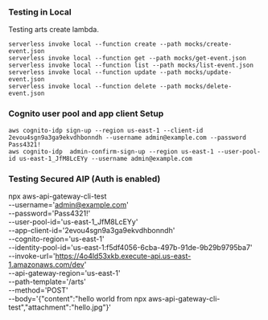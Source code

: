 ### Testing in Local

Testing arts create lambda.

```
serverless invoke local --function create --path mocks/create-event.json
serverless invoke local --function get --path mocks/get-event.json
serverless invoke local --function list --path mocks/list-event.json
serverless invoke local --function update --path mocks/update-event.json
serverless invoke local --function delete --path mocks/delete-event.json
```

### Cognito user pool and app client Setup

```
aws cognito-idp sign-up --region us-east-1 --client-id 2evou4sgn9a3ga9ekvdhbonndh --username admin@example.com --password Pass4321!
aws cognito-idp  admin-confirm-sign-up --region us-east-1 --user-pool-id us-east-1_JfM8LcEYy --username admin@example.com
```

### Testing Secured AIP (Auth is enabled)

npx aws-api-gateway-cli-test \
--username='admin@example.com' \
--password='Pass4321!' \
--user-pool-id='us-east-1_JfM8LcEYy' \
--app-client-id='2evou4sgn9a3ga9ekvdhbonndh' \
--cognito-region='us-east-1' \
--identity-pool-id='us-east-1:f5df4056-6cba-497b-91de-9b29b9795ba7' \
--invoke-url='https://4o4ld53xkb.execute-api.us-east-1.amazonaws.com/dev' \
--api-gateway-region='us-east-1' \
--path-template='/arts' \
--method='POST' \
--body='{"content":"hello world from npx aws-api-gateway-cli-test","attachment":"hello.jpg"}'
